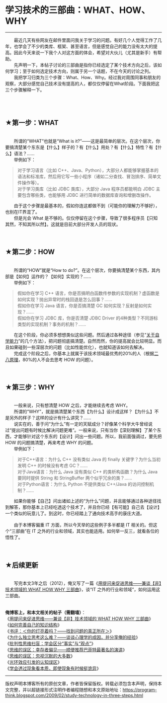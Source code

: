 # 学习技术的三部曲：WHAT、HOW、WHY 

-----

<div class="post-body entry-content">
　　最近几天有些网友在邮件里面问我关于学习的问题。有好几个人觉得工作了几年，也学会了不少的类库、框架、甚至语言，但是感觉自己的能力没有太大的提高。因此今天来说一下我个人对这方面的体会，希望对大伙儿（尤其是新手）有帮助。<br/>
　　先声明一下，本帖子讨论的三部曲是指你已经选定了某个技术方向之后，该如何学习；至于如何选定技术方向，则属于另一个话题，不在今天的讨论之列。<br/>
　　我把学习归类为三个步骤：What、How、Why。经过我对周围同事和朋友的观察，大部分感觉自己技术没有提高的人，都仅仅停留在What阶段。下面我把这三个步骤解释一下。<br/>
<a name="more"></a><br/>
<br/>
<br/>
<h2>★第一步：WHAT</h2><br/>
　　所谓的“WHAT”也就是“What is it?”——这是最简单的层次。在这个层次，你要搞清楚某个东东是【什么】样子的？有【什么】用处？有【什么】特性？有【什么】语法？......<br/>
　　举例如下：<br/>
<blockquote>对于学习语言（比如 C++、Java、Python），大部分人都能够掌握基本的语法和标准库，然后用它写一些小程序（诸如二分查找、冒泡排序、简单文件操作等）。<br/>
对于学习类库（比如 JDBC 类库），大部分 Java 程序员都能明白 JDBC 主要包含哪些类，也能够用 JDBC 进行简单的数据库查询和增删改操作。</blockquote>　　由于这个步骤是最基本的，假如你连这都做不到（可能你的理解力不够好），也别在IT界混了。<br/>
　　但是光会 What 是不够的。仅仅停留在这个步骤，导致了很多程序员【只知其然，不知其所以然】。这就是目前大部分开发人员的现状。<br/>
<br/>
<br/>
<h2>★第二步：HOW</h2><br/>
　　所谓的“HOW”就是“How to do?”。在这个层次，你要搞清楚某个东西，其内部是【如何】运作的？【如何】实现的？......<br/>
　　举例如下：<br/>
<blockquote>假如你在学习 C++ 语言，你是否搞明白函数传参数的实现机制？虚函数是如何实现？抛出异常时的栈回退是怎么回事？......<br/>
假如你在学习 Java 语言，你是否搞清楚 GC 如何实现？反射是如何实现？......<br/>
假如你在学习 JDBC 库，你是否清楚 JDBC Driver 的4种类型？不同游标类型的实现机制？事务的机制？......</blockquote>　　在这个阶段，你必须多想想类似这些问题。然后通过各种途径（参见“<a href="../../2009/01/2.md">关于自学能力</a>”的几个方法），把问题彻底搞清楚。自然而然，你的提高就会比较明显。而且如果碰到一些深层次的问题（比如性能优化），也就知道该如何去解决。<br/>
　　完成这个阶段之后，你基本上就属于该技术领域最优秀的20%的人（根据<a href="../../2009/02/80-20-principle-0-overview.md">二八原理</a>，80%的人不会去思考 HOW 的问题）。<br/>
<br/>
<br/>
<h2>★第三步：WHY</h2><br/>
　　一般来说，只有想清楚 HOW 之后，才能继续去考虑 WHY。<br/>
　　所谓的“WHY”，就是搞清楚某个东西【为什么】设计成这样？【为什么】不是另外的样子？这样的设计有什么讲究？......<br/>
　　说实在的，善于问“为什么”有一定的天赋成分？好像某个科学大牛曾经说过“提出问题有时候比解决问题更难”。一般来说，只有当你【深刻理解】了某个东西，才能够针对这个东东的【设计】问出一些问题。所以，我前面强调过，要先把 HOW 的问题搞清楚，再来考虑 WHY 的问题。<br/>
　　举例如下：<br/>
<blockquote>对于C++语言：为什么 C++ 没有类似 Java 的 finally 关键字？为什么当初发明 C++ 的时候没有考虑 GC？......<br/>
对于Java语言：为什么 Java 没有类似 C++ 的类析构函数？为什么 Java 要同时提供 String 和 StringBuffer 两个似乎冗余的类？......<br/>
对于Python语言：为什么 Python 不提供类似 C++/Java 的访问控制机制？......</blockquote>　　如果你能够【自己】问出诸如上述的“为什么”问题，并且能够通过各种途径找到解答，那你基本上已经吃透这个技术了，并且你已经【有可能】自己去【设计】一个类似的玩意儿了。到这时，你已经踏上了通向技术高手的康庄大道。<br/>
<br/>
　　由于本博客偏重 IT 方面，所以今天举的这些例子多半都是 IT 相关的。但这个“三部曲”在 IT 之外的行业和领域，其实也能适用。如何举一反三，就看各位的悟性了。<br/>
<br/>
<br/>
<h2>★后续更新</h2><br/>
　　写完本文3年之后（2012），俺又写了一篇《<a href="../../2012/03/think-what-how-why.md">用提问来促进思维——兼谈【非】技术领域的 WHAT HOW WHY 三部曲</a>》，谈“IT 之外的行业和领域”，如何运用这三部曲。<br/>
<br/>
<br/>
<b>俺博客上，和本文相关的帖子（需翻墙）</b>：<br/>
《<a href="../../2012/03/think-what-how-why.md">用提问来促进思维——兼谈【非】技术领域的 WHAT HOW WHY 三部曲</a>》<br/>
《<a href="../../2013/09/knowledge-structure.md">如何完善自己的知识结构</a>》<br/>
《<a href="../../2009/07/book-review-are-your-lights-on.md">书评：＜你的灯亮着吗？——找到问题的真正所在＞</a>》<br/>
《<a href="../../2019/03/Why-Thinking-Hard-So-Hard.md">为什么独立思考这么难？——谈谈心理学的成因，并分享俺的经验</a>》<br/>
《<a href="../../2013/05/difference-between-fact-and-opinion.md">批判性思维扫盲：学会区分“事实”与“观点”</a>》<br/>
《<a href="../../2015/05/Survivorship-Bias.md">思维的误区：幸存者偏见——顺便推荐巴菲特最著名的演讲</a>》<br/>
《<a href="../../2010/07/silent-proof.md">思维的误区：忽视沉默的大多数</a>》<br/>
《<a href="../../2009/05/halo-effect.md">光环效应引发的认知误区</a>》<br/>
《<a href="../../2009/02/from-surface-to-essence.md">学会透过现象看本质，即使现象有时候挺诡异</a>》
</div>


------------------------------------------------

版权声明本博客所有的原创文章，作者皆保留版权。转载必须包含本声明，保持本文完整，并以超链接形式注明作者编程随想和本文原始地址：https://program-think.blogspot.com/2009/02/study-technology-in-three-steps.html
